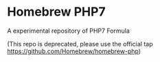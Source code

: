 # Homebrew PHP7
A experimental repository of PHP7 Formula

(This repo is deprecated, please use the official tap https://github.com/Homebrew/homebrew-php)
